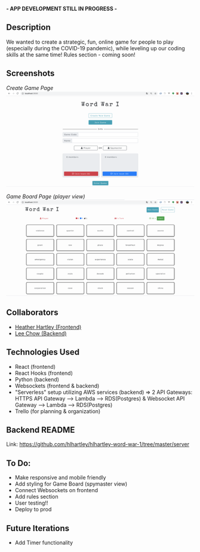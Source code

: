 **- APP DEVELOPMENT STILL IN PROGRESS -**

## Description
We wanted to create a strategic, fun, online game for people to play (especially during the COVID-19 pandemic), while leveling up our coding skills at the same time! Rules section - coming soon!

## Screenshots
*Create Game Page*
![Create Game Screenshot](create-game-page-screenshot.png)

*Game Board Page (player view)*
![Game Board Screenshot](game-board-screenshot.png)

## Collaborators
- [Heather Hartley (Frontend)](https://github.com/hlhartley)
- [Lee Chow (Backend)](https://github.com/leepuppychow)

## Technologies Used
- React (frontend)
- React Hooks (frontend)
- Python (backend)
- Websockets (frontend & backend)
- "Serverless" setup utilizing AWS services (backend) => 2 API Gateways: HTTPS API Gateway --> Lambda --> RDS(Postgres) & Websocket API Gateway --> Lambda --> RDS(Postgres)
- Trello (for planning & organization)

## Backend README
Link: https://github.com/hlhartley/hlhartley-word-war-1/tree/master/server

## To Do:
- Make responsive and mobile friendly
- Add styling for Game Board (spymaster view)
- Connect Websockets on frontend
- Add rules section
- User testing!!
- Deploy to prod

## Future Iterations
- Add Timer functionality
